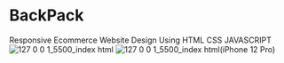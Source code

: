 # BackPack
Responsive Ecommerce Website Design Using HTML CSS JAVASCRIPT
![127 0 0 1_5500_index html](https://user-images.githubusercontent.com/95019708/181833460-91c5cbca-87f9-46d8-bea9-ae0fa0e632ab.png)
![127 0 0 1_5500_index html(iPhone 12 Pro)](https://user-images.githubusercontent.com/95019708/181833644-766bde08-fcd2-45d3-9018-913fb0f6d073.png)
